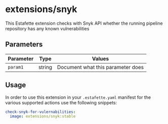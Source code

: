 # extensions/snyk

This Estafette extension checks with Snyk API whether the running pipeline repository has any known vulnerabilities

## Parameters

| Parameter         | Type     | Values |
| ----------------- | -------- | ------ |
| `param1`          | string   | Document what this parameter does |

## Usage

In order to use this extension in your `.estafette.yaml` manifest for the various supported actions use the following snippets:

```yaml
check-snyk-for-vulernabilities:
  image: extensions/snyk:stable
```